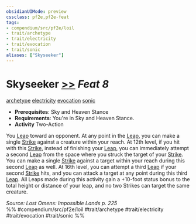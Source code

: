```yaml
---
obsidianUIMode: preview
cssclass: pf2e,pf2e-feat
tags:
- compendium/src/pf2e/loil
- trait/archetype
- trait/electricity
- trait/evocation
- trait/sonic
aliases: ["Skyseeker"]
---
```

# Skyseeker  [>>](../../Rules/core-rulebook/chapter-9-playing-the-game.md#Actions "Two-Action") *Feat 8*  
[archetype](../../Rules/traits/archetype.md)  [electricity](../../Rules/traits/electricity.md)  [evocation](../../Rules/traits/evocation.md)  [sonic](../../Rules/traits/sonic.md)  

- **Prerequisites**: Sky and Heaven Stance
- **Requirements**: You're in Sky and Heaven Stance.
- **Activity** Two-Action

You [Leap](../../Rules/actions/leap.md) toward an opponent. At any point in the [Leap](../../Rules/actions/leap.md), you can make a single [Strike](../../Rules/actions/strike.md) against a creature within your reach. At 12th level, if you hit with this [Strike](../../Rules/actions/strike.md), instead of finishing your [Leap](../../Rules/actions/leap.md), you can immediately attempt a second [Leap](../../Rules/actions/leap.md) from the space where you struck the target of your [Strike](../../Rules/actions/strike.md). You can make a single [Strike](../../Rules/actions/strike.md) against a target within your reach during this second [Leap](../../Rules/actions/leap.md) as well. At 16th level, you can attempt a third [Leap](../../Rules/actions/leap.md) if your second [Strike](../../Rules/actions/strike.md) hits, and you can attack a target at any point during this third [Leap](../../Rules/actions/leap.md). All Leaps made during this activity gain a +10-foot status bonus to the total height or distance of your leap, and no two Strikes can target the same creature.

*Source: Lost Omens: Impossible Lands p. 225*  
%% #compendium/src/pf2e/loil #trait/archetype #trait/electricity #trait/evocation #trait/sonic %%